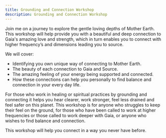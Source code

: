 ```yaml
---
title: Grounding and Connection Workshop
description: Grounding and Connection Workshop
---
```

Join me on a journey to explore the gentle loving depths of Mother Earth.
This workshop will help provide you with a beautiful and deep connection to Gaia's amazing love and
strength, which in turn enables you to connect with higher frequency’s and dimensions leading you to
source.

We will cover:

- Identifying you own unique way of connecting to Mother Earth.
- The beauty of each connection to Gaia and Source.
- The amazing feeling of your energy being supported and connected.
- How these connections can help you personally to find balance and connection in your every day life.

For those who work in healing or spiritual practices by grounding and connecting it helps you hear
clearer, work stronger, feel less drained and feel safer on this planet.
This workshop is for anyone who struggles to keep their feel on the ground, for those who have been
called to work at higher frequencies or those called to work deeper with Gaia, or anyone who wishes to
find balance and connection.

This workshop will help you connect in a way you never have before.
